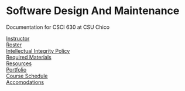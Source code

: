 # Software Design And Maintenance
Documentation for CSCI 630 at CSU Chico

[Instructor](Instructor.md)<br>
[Roster](roster.md) <br>
[Intellectual Integrity Policy](Integrity_Policy.md) <br>
[Required Materials](requiredMaterials.md)<br>
[Resources](resources.md)<br>
[Portfolio](portfolio/README.md)<br>
[Course Schedule](Schedule.md)<br>
[Accomodations](Accomodations.md)<br>
